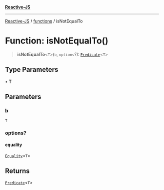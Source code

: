 [**Reactive-JS**](../../README.md)

***

[Reactive-JS](../../README.md) / [functions](../README.md) / isNotEqualTo

# Function: isNotEqualTo()

> **isNotEqualTo**\<`T`\>(`b`, `options`?): [`Predicate`](../type-aliases/Predicate.md)\<`T`\>

## Type Parameters

• **T**

## Parameters

### b

`T`

### options?

#### equality

[`Equality`](../type-aliases/Equality.md)\<`T`\>

## Returns

[`Predicate`](../type-aliases/Predicate.md)\<`T`\>
